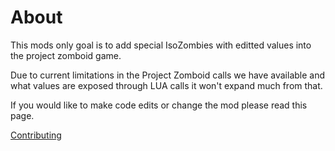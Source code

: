 # About
This mods only goal is to add special IsoZombies with editted values into the project zomboid game.

Due to current limitations in the Project Zomboid calls we have available and what values are exposed through LUA calls it won't expand much from that.

If you would like to make code edits or change the mod please read this page.

[Contributing](Contribution.md)
